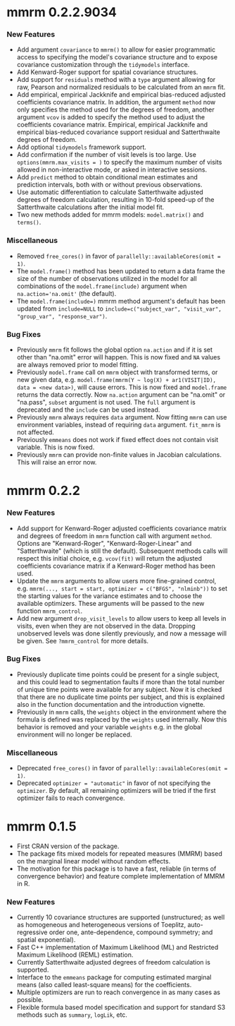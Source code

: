 # mmrm 0.2.2.9034

### New Features

- Add argument `covariance` to `mmrm()` to allow for easier programmatic access
  to specifying the model's covariance structure and to expose covariance
  customization through the `tidymodels` interface.
- Add Kenward-Roger support for spatial covariance structures.
- Add support for `residuals` method with a `type` argument allowing for
  raw, Pearson and normalized residuals to be calculated from an `mmrm` fit.
- Add empirical, empirical Jackknife and empirical bias-reduced adjusted coefficients covariance matrix.
  In addition, the argument `method` now only specifies the method used
  for the degrees of freedom, another argument `vcov` is added to specify the
  method used to adjust the coefficients covariance matrix. Empirical, empirical Jackknife
  and empirical bias-reduced covariance support residual and Satterthwaite degrees of freedom.
- Add optional `tidymodels` framework support.
- Add confirmation if the number of visit levels is too large. Use `options(mmrm.max_visits = )`
  to specify the maximum number of visits allowed in non-interactive mode, or asked in interactive
  sessions.
- Add `predict` method to obtain conditional mean estimates and prediction intervals, both with or without previous observations.
- Use automatic differentiation to calculate Satterthwaite adjusted degrees of freedom calculation, resulting in 10-fold speed-up of the Satterthwaite calculations after the initial model fit.
- Two new methods added for mmrm models: `model.matrix()` and `terms()`.

### Miscellaneous

- Removed `free_cores()` in favor of `parallelly::availableCores(omit = 1)`.
- The `model.frame()` method has been updated to return a data frame the size of 
  the number of observations utilized in the model for all combinations of the 
  `model.frame(include)` argument when `na.action='na.omit'` (the default).
- The `model.frame(include=)` mmrm method argument's default has been updated 
  from `include=NULL` to `include=c("subject_var", "visit_var", "group_var", "response_var")`.

### Bug Fixes

- Previously `mmrm` fit follows the global option `na.action` and if it is set
  other than "na.omit" error will happen. This is now fixed and `NA` values are
  always removed prior to model fitting.
- Previously `model.frame` call on `mmrm` object with transformed terms, or new
  given data, e.g. `model.frame(mmrm(Y ~ log(X) + ar1(VISIT|ID), data = <new data>)`,
  will cause errors. This is now fixed and `model.frame` returns the data correctly.
  Now `na.action` argument can be "na.omit" or "na.pass", `subset` argument is not used.
  The `full` argument is deprecated and the `include` can be used instead.
- Previously `mmrm` always requires `data` argument. Now fitting `mmrm` can use
  environment variables, instead of requiring `data` argument. `fit_mmrm` is not affected.
- Previously `emmeans` does not work if fixed effect does not contain visit variable.
  This is now fixed.
- Previously `mmrm` can provide non-finite values in Jacobian calculations.
  This will raise an error now.

# mmrm 0.2.2

### New Features

- Add support for Kenward-Roger adjusted coefficients covariance matrix and
  degrees of freedom in `mmrm` function call with argument `method`.
  Options are "Kenward-Roger", "Kenward-Roger-Linear" and "Satterthwaite"
  (which is still the default). Subsequent methods calls
  will respect this initial choice, e.g. `vcov(fit)` will return the adjusted
  coefficients covariance matrix if a Kenward-Roger method has been used.
- Update the `mmrm` arguments to allow users more fine-grained control, e.g.
  `mmrm(..., start = start, optimizer = c("BFGS", "nlminb"))` to set the
  starting values for the variance estimates and to choose the available optimizers.
  These arguments will be passed to the new function `mmrm_control`.
- Add new argument `drop_visit_levels` to allow users to keep all levels in visits,
  even when they are not observed in the data. Dropping unobserved levels was done
  silently previously, and now a message will be given. See `?mmrm_control`
  for more details.

### Bug Fixes

- Previously duplicate time points could be present for a single subject,
  and this could lead to segmentation faults if more than the total number of
  unique time points were available for any subject. Now it is checked that
  there are no duplicate time points per subject, and this is explained also in the
  function documentation and the introduction vignette.
- Previously in `mmrm` calls, the `weights` object in the environment where the
  formula is defined was replaced by the `weights` used internally.
  Now this behavior is removed and your variable
  `weights` e.g. in the global environment will no longer be replaced.

### Miscellaneous

- Deprecated `free_cores()` in favor of `parallelly::availableCores(omit = 1)`.
- Deprecated `optimizer = "automatic"` in favor of not specifying the `optimizer`.
  By default, all remaining optimizers will be tried if the first optimizer fails
  to reach convergence.

# mmrm 0.1.5

- First CRAN version of the package.
- The package fits mixed models for repeated measures
  (MMRM) based on the marginal linear model without random effects.
- The motivation for this package is to have a fast, reliable (in terms of
  convergence behavior) and feature complete implementation of MMRM in R.

### New Features

- Currently 10 covariance structures are supported (unstructured; as well as
  homogeneous and heterogeneous versions of Toeplitz, auto-regressive order one,
  ante-dependence, compound symmetry; and spatial exponential).
- Fast C++ implementation of Maximum Likelihood (ML) and Restricted Maximum
  Likelihood (REML) estimation.
- Currently Satterthwaite adjusted degrees of freedom calculation is supported.
- Interface to the `emmeans` package for computing estimated marginal means
  (also called least-square means) for the coefficients.
- Multiple optimizers are run to reach convergence in as many cases as possible.
- Flexible formula based model specification and support for standard S3 methods such
  as `summary`, `logLik`, etc.
